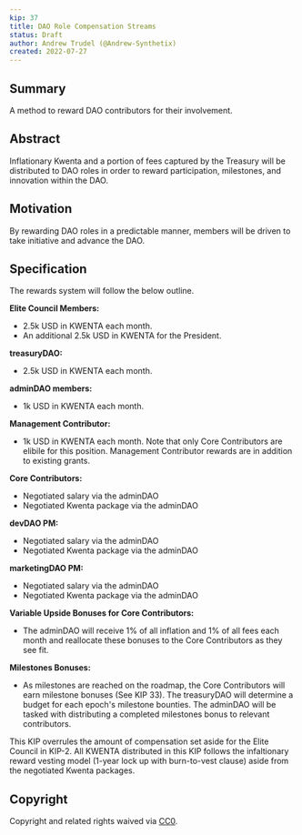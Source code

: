 ```yaml
---
kip: 37
title: DAO Role Compensation Streams 
status: Draft
author: Andrew Trudel (@Andrew-Synthetix)
created: 2022-07-27
---
```


## Summary

A method to reward DAO contributors for their involvement. 

## Abstract

Inflationary Kwenta and a portion of fees captured by the Treasury will be distributed to DAO roles in order to reward participation, milestones, and innovation within the DAO. 

## Motivation

By rewarding DAO roles in a predictable manner, members will be driven to take initiative and advance the DAO. 

## Specification

The rewards system will follow the below outline. 

**Elite Council Members:**
- 2.5k USD in KWENTA each month.
- An additional 2.5k USD in KWENTA for the President.

**treasuryDAO:**
- 2.5k USD in KWENTA each month.

**adminDAO members:**
- 1k USD in KWENTA each month.

**Management Contributor:**
- 1k USD in KWENTA each month.
Note that only Core Contributors are elibile for this position. Management Contributor rewards are in addition to existing grants. 

**Core Contributors:**
- Negotiated salary via the adminDAO 
- Negotiated Kwenta package via the adminDAO 

**devDAO PM:**
- Negotiated salary via the adminDAO
- Negotiated Kwenta package via the adminDAO

**marketingDAO PM:** 
- Negotiated salary via the adminDAO
- Negotiated Kwenta package via the adminDAO

**Variable Upside Bonuses for Core Contributors:**
- The adminDAO will receive 1% of all inflation and 1% of all fees each month and reallocate these bonuses to the Core Contributors as they see fit. 

**Milestones Bonuses:**
- As milestones are reached on the roadmap, the Core Contributors will earn milestone bonuses (See KIP 33). The treasuryDAO will determine a budget for each epoch's milestone bounties. The adminDAO will be tasked with distributing a completed milestones bonus to relevant contributors. 

This KIP overrules the amount of compensation set aside for the Elite Council in KIP-2. All KWENTA distributed in this KIP follows the infaltionary reward vesting model (1-year lock up with burn-to-vest clause) aside from the negotiated Kwenta packages. 

## Copyright

Copyright and related rights waived via [CC0](https://creativecommons.org/publicdomain/zero/1.0/).
